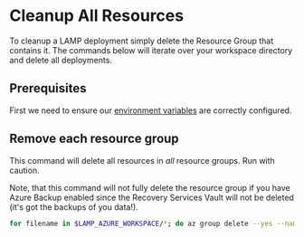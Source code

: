 # Cleanup All Resources

To cleanup a LAMP deployment simply delete the Resource Group that
contains it. The commands below will iterate over your workspace
directory and delete all deployments.

## Prerequisites

First we need to ensure our [environment variables](./Environment-Variables.md) are correctly configured.

## Remove each resource group

This command will delete all resources in *all* resource groups. Run
with caution.

Note, that this command will not fully delete the resource group if
you have Azure Backup enabled since the Recovery Services Vault will
not be deleted (it's got the backups of you data!).

``` bash
for filename in $LAMP_AZURE_WORKSPACE/*; do az group delete --yes --name $(basename $filename) --no-wait; done
```
